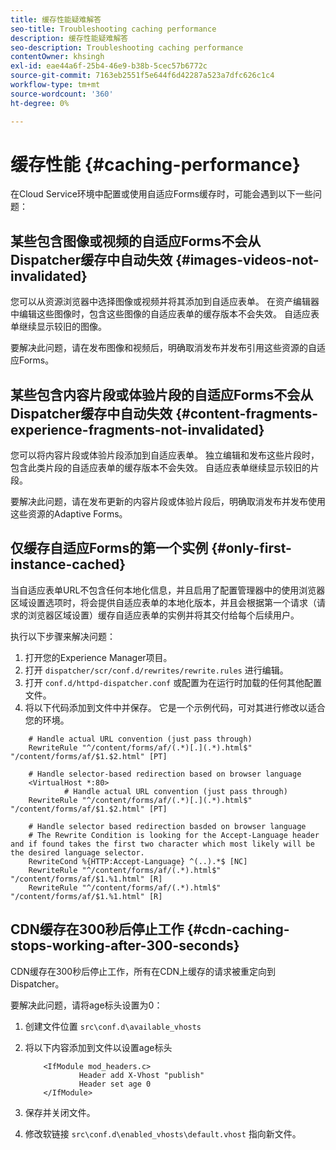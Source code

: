 ```yaml
---
title: 缓存性能疑难解答
seo-title: Troubleshooting caching performance
description: 缓存性能疑难解答
seo-description: Troubleshooting caching performance
contentOwner: khsingh
exl-id: eae44a6f-25b4-46e9-b38b-5cec57b6772c
source-git-commit: 7163eb2551f5e644f6d42287a523a7dfc626c1c4
workflow-type: tm+mt
source-wordcount: '360'
ht-degree: 0%

---
```


# 缓存性能 {#caching-performance}

在Cloud Service环境中配置或使用自适应Forms缓存时，可能会遇到以下一些问题：

## 某些包含图像或视频的自适应Forms不会从Dispatcher缓存中自动失效 {#images-videos-not-invalidated}

您可以从资源浏览器中选择图像或视频并将其添加到自适应表单。 在资产编辑器中编辑这些图像时，包含这些图像的自适应表单的缓存版本不会失效。 自适应表单继续显示较旧的图像。

要解决此问题，请在发布图像和视频后，明确取消发布并发布引用这些资源的自适应Forms。

## 某些包含内容片段或体验片段的自适应Forms不会从Dispatcher缓存中自动失效 {#content-fragments-experience-fragments-not-invalidated}

您可以将内容片段或体验片段添加到自适应表单。 独立编辑和发布这些片段时，包含此类片段的自适应表单的缓存版本不会失效。 自适应表单继续显示较旧的片段。

要解决此问题，请在发布更新的内容片段或体验片段后，明确取消发布并发布使用这些资源的Adaptive Forms。

## 仅缓存自适应Forms的第一个实例 {#only-first-instance-cached}

当自适应表单URL不包含任何本地化信息，并且启用了配置管理器中的使用浏览器区域设置选项时，将会提供自适应表单的本地化版本，并且会根据第一个请求（请求的浏览器区域设置）缓存自适应表单的实例并将其交付给每个后续用户。

执行以下步骤来解决问题：

1. 打开您的Experience Manager项目。
1. 打开 `dispatcher/scr/conf.d/rewrites/rewrite.rules` 进行编辑。
1. 打开 `conf.d/httpd-dispatcher.conf` 或配置为在运行时加载的任何其他配置文件。
1. 将以下代码添加到文件中并保存。 它是一个示例代码，可对其进行修改以适合您的环境。

```shellscript
    # Handle actual URL convention (just pass through)
    RewriteRule "^/content/forms/af/(.*)[.](.*).html$" "/content/forms/af/$1.$2.html" [PT]
    
    # Handle selector-based redirection based on browser language
    <VirtualHost *:80>
            # Handle actual URL convention (just pass through)
    RewriteRule "^/content/forms/af/(.*)[.](.*).html$" "/content/forms/af/$1.$2.html" [PT]

    # Handle selector based redirection basded on browser language
    # The Rewrite Condition is looking for the Accept-Language header and if found takes the first two character which most likely will be the desired language selector.
    RewriteCond %{HTTP:Accept-Language} ^(..).*$ [NC]
    RewriteRule "^/content/forms/af/(.*).html$" "/content/forms/af/$1.%1.html" [R]
    RewriteRule "^/content/forms/af/(.*).html$" "/content/forms/af/$1.%1.html" [R]
```

## CDN缓存在300秒后停止工作 {#cdn-caching-stops-working-after-300-seconds}

CDN缓存在300秒后停止工作，所有在CDN上缓存的请求被重定向到Dispatcher。

要解决此问题，请将age标头设置为0：

1. 创建文件位置 `src\conf.d\available_vhosts`

1. 将以下内容添加到文件以设置age标头

   ```shellscript
       <IfModule mod_headers.c>
               Header add X-Vhost "publish"
               Header set age 0
       </IfModule>
   ```

1. 保存并关闭文件。
1. 修改软链接 `src\conf.d\enabled_vhosts\default.vhost` 指向新文件。
